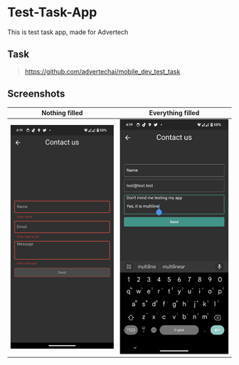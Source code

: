 # Test-Task-App
This is test task app, made for Advertech
## Task

> https://github.com/advertechai/mobile_dev_test_task

## Screenshots
Nothing filled             |  Everything filled
:-------------------------:|:-------------------------:
![Screenshot 1](https://github.com/Puzzak/Test-Task-App/blob/main/Screenshot_20230708-161901.png)  |  ![Screenshot 2](https://github.com/Puzzak/Test-Task-App/blob/main/Screenshot_20230708-161934.png)
